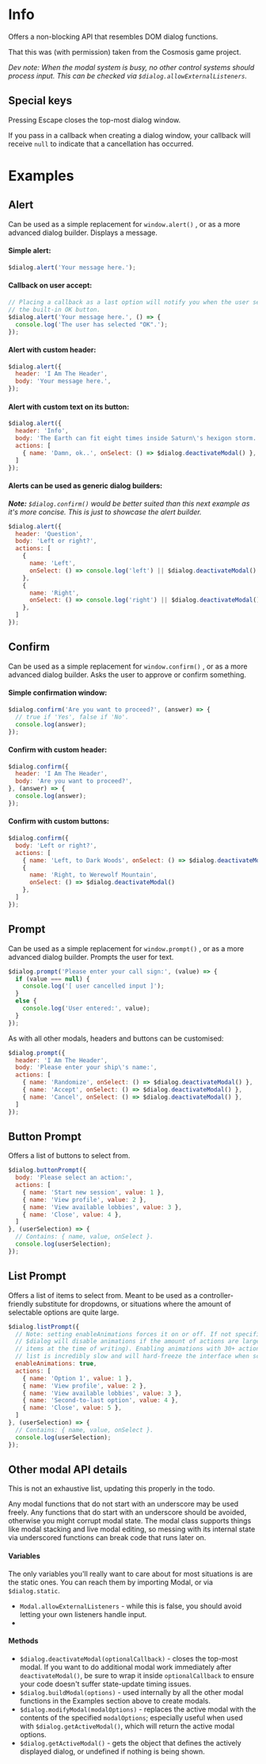# Info

Offers a non-blocking API that resembles DOM dialog functions.

That this was (with permission) taken from the Cosmosis game project.

_Dev note: When the modal system is busy, no other control systems should
process input. This can be checked via `$dialog.allowExternalListeners`._

## Special keys

Pressing Escape closes the top-most dialog window.

If you pass in a callback when creating a dialog window, your callback will
receive `null` to indicate that a cancellation has occurred.

# Examples

## Alert

Can be used as a simple replacement for `window.alert()` , or as a more
advanced dialog builder. Displays a message.

#### Simple alert:

```javascript
$dialog.alert('Your message here.');
```

#### Callback on user accept:

```javascript
// Placing a callback as a last option will notify you when the user selects
// the built-in OK button.
$dialog.alert('Your message here.', () => {
  console.log('The user has selected "OK".');
});
```

#### Alert with custom header:

```javascript
$dialog.alert({
  header: 'I Am The Header',
  body: 'Your message here.',
});
```

#### Alert with custom text on its button:

```javascript
$dialog.alert({
  header: 'Info',
  body: 'The Earth can fit eight times inside Saturn\'s hexigon storm.',
  actions: [
    { name: 'Damn, ok..', onSelect: () => $dialog.deactivateModal() },
  ]
});
```

#### Alerts can be used as generic dialog builders:

_**Note:** `$dialog.confirm()` would be better suited than this next example as
it's more concise. This is just to showcase the alert builder._

```javascript
$dialog.alert({
  header: 'Question',
  body: 'Left or right?',
  actions: [
    {
      name: 'Left',
      onSelect: () => console.log('left') || $dialog.deactivateModal()
    },
    {
      name: 'Right',
      onSelect: () => console.log('right') || $dialog.deactivateModal()
    },
  ]
});
```

## Confirm

Can be used as a simple replacement for `window.confirm()` , or as a more
advanced dialog builder. Asks the user to approve or confirm something.

#### Simple confirmation window:

```javascript
$dialog.confirm('Are you want to proceed?', (answer) => {
  // true if 'Yes', false if 'No'. 
  console.log(answer);
});
```

#### Confirm with custom header:

```javascript
$dialog.confirm({
  header: 'I Am The Header',
  body: 'Are you want to proceed?',
}, (answer) => {
  console.log(answer);
});
```

#### Confirm with custom buttons:

```javascript
$dialog.confirm({
  body: 'Left or right?',
  actions: [
    { name: 'Left, to Dark Woods', onSelect: () => $dialog.deactivateModal() },
    {
      name: 'Right, to Werewolf Mountain',
      onSelect: () => $dialog.deactivateModal()
    },
  ]
});
```

## Prompt

Can be used as a simple replacement for `window.prompt()` , or as a more
advanced dialog builder. Prompts the user for text.

```javascript
$dialog.prompt('Please enter your call sign:', (value) => {
  if (value === null) {
    console.log('[ user cancelled input ]');
  }
  else {
    console.log('User entered:', value);
  }
});
```

As with all other modals, headers and buttons can be customised:

```javascript
$dialog.prompt({
  header: 'I Am The Header',
  body: 'Please enter your ship\'s name:',
  actions: [
    { name: 'Randomize', onSelect: () => $dialog.deactivateModal() },
    { name: 'Accept', onSelect: () => $dialog.deactivateModal() },
    { name: 'Cancel', onSelect: () => $dialog.deactivateModal() },
  ]
});
```

## Button Prompt

Offers a list of buttons to select from.

```javascript
$dialog.buttonPrompt({
  body: 'Please select an action:',
  actions: [
    { name: 'Start new session', value: 1 },
    { name: 'View profile', value: 2 },
    { name: 'View available lobbies', value: 3 },
    { name: 'Close', value: 4 },
  ]
}, (userSelection) => {
  // Contains: { name, value, onSelect }.
  console.log(userSelection);
});
```

## List Prompt

Offers a list of items to select from. Meant to be used as a
controller-friendly substitute for dropdowns, or situations where the amount of
selectable options are quite large.

```javascript
$dialog.listPrompt({
  // Note: setting enableAnimations forces it on or off. If not specified,
  // $dialog will disable animations if the amount of actions are large (20
  // items at the time of writing). Enabling animations with 30+ actions in the
  // list is incredibly slow and will hard-freeze the interface when scrolling.
  enableAnimations: true,
  actions: [
    { name: 'Option 1', value: 1 },
    { name: 'View profile', value: 2 },
    { name: 'View available lobbies', value: 3 },
    { name: 'Second-to-last option', value: 4 },
    { name: 'Close', value: 5 },
  ]
}, (userSelection) => {
  // Contains: { name, value, onSelect }.
  console.log(userSelection);
});
```

## Other modal API details

This is not an exhaustive list, updating this properly in the todo.

Any modal functions that do not start with an underscore may be used freely.
Any functions that do start with an underscore should be avoided, otherwise you
might corrupt modal state. The modal class supports things like modal stacking
and live modal editing, so messing with its internal state via underscored
functions can break code that runs later on.

#### Variables

The only variables you'll really want to care about for most situations is are
the static ones. You can reach them by importing Modal, or via `$dialog.static`.

* `Modal.allowExternalListeners` - while this is false, you should avoid
  letting your own listeners handle input.
* 
#### Methods

* `$dialog.deactivateModal(optionalCallback)` - closes the top-most modal. If
  you want to do additional modal work immediately after  `deactivateModal()`,
  be sure to wrap it inside `optionalCallback` to ensure your code doesn't
  suffer state-update timing issues.
* `$dialog.buildModal(options)` - used internally by all the other modal
   functions in the Examples section above to create modals.
* `$dialog.modifyModal(modalOptions)` - replaces the active modal with the
  contents of the specified `modalOptions`; especially useful when used with
  `$dialog.getActiveModal()`, which will return the active modal options.
* `$dialog.getActiveModal()` - gets the object that defines the actively
  displayed dialog, or undefined if nothing is being shown.
